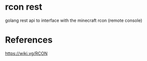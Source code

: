 # rcon rest

golang rest api to interface with the minecraft rcon (remote console)


# References

https://wiki.vg/RCON